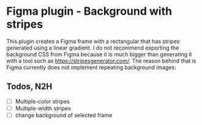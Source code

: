 # Figma plugin - Background with stripes

This plugin creates a Figma frame with a rectangular that has stripes generated using a linear gradient. I do not recommend exporting the background CSS from Figma because it is much bigger than generating it with a tool such as https://stripesgenerator.com/. The reason behind that is Figma currently does not implement repeating background images.

## Todos, N2H

- [ ] Multiple-color stripes
- [ ] Multiple-width stripes
- [ ] change background of selected frame
